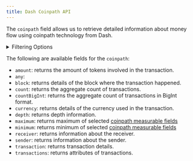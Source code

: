 ```yaml
---
title: Dash Coinpath API
---
```


<head>
<meta name="title" content="Dash Coinpath API"/>
<meta name="description" content="Track flow of funds up to any depth on the Dash blockchain. Also, get information on blocks for tokens or NFTs on the Dash blockchain."/>
<meta name="keywords" content="Dash api, Dash python api, Dash nft api, Dash scan api, Dash matic api, Dash api docs, Dash crypto api, Dash blockchain api,matic network api"/>
<meta name="robots" content="index, follow"/>
<meta http-equiv="Content-Type" content="text/html; charset=utf-8"/>
<meta name="language" content="English"/>

<!-- Open Graph / Facebook -->
<meta property="og:type" content="website" />
<meta property="og:title" content="Dash Coinpath API" />
<meta property="og:description" content="Track flow of funds up to any depth on the Dash blockchain. Also, get information on blocks for tokens or NFTs on the Dash blockchain." />

<!-- Twitter -->
<meta property="twitter:card" content="summary_large_image" />
<meta property="twitter:title" content="Dash Coinpath API" />
<meta property="twitter:description" content="Track flow of funds up to any depth on the Dash blockchain. Also, get blocks information for tokens or NFTs on the Dash blockchain." />
</head>

The `coinpath` field allows us to retrieve detailed information about money flow using coinpath technology from Dash.

<details>
<summary>Filtering Options</summary>

Coinpath data can be filtered using following arguments:

- `date`: Filter by the date of the transaction.
- `depth`: Filter by the depth of the transaction.
- `initialAddress`: Filter by the initial address.
- `initialDate`: Filter by the initial date.
- `initialTime`: Filter by the initial time.
- `options`: Filter returned data by ordering, limiting, and constraining it.
- `receiver`: Filter by the receiver's address.
- `sender`: Filter by the sender's address.
- `time`: Filter by the time of the transaction.

</details>

The following are available fields for the `coinpath`:

- `amount`: returns the amount of tokens involved in the transaction.
- `any`:
- `block`: returns details of the block where the transaction happened.
- `count`: returns the aggregate count of transactions.
- `countBigInt`: returns the aggregate count of transactions in BigInt format.
- `currency`: returns details of the currency used in the transaction.
- `depth`: returns depth information.
- `maximum`: returns maximum of selected [coinpath measurable fields](/v1/docs/graphql-reference/enums/coinpath-measureable)
- `minimum`: returns minimum of selected [coinpath measurable fields](/v1/docs/graphql-reference/enums/coinpath-measureable)
- `receiver`: returns information about the receiver.
- `sender`: returns information about the sender.
- `transaction`: returns transaction details.
- `transactions`: returns attributes of transactions.
